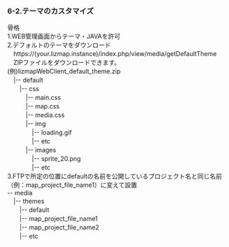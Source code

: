 ### 6-2.テーマのカスタマイズ  
骨格  
1.WEB管理画面からテーマ・JAVAを許可  
2.デフォルトのテーマをダウンロード  
　https://(your.lizmap.instance)/index.php/view/media/getDefaultTheme  
　ZIPファイルをダウンロードできます。  
 (例)lizmapWebClient_default_theme.zip  
　|-- default  
　　|-- css  
 　　　|-- main.css  
 　　　|-- map.css  
 　　　|-- media.css  
 　　　|-- img  
 　　　　|-- loading.gif  
 　　　　|-- etc  
 　　　|-- images  
 　　　　|-- sprite_20.png  
 　　　　|-- etc  
3.FTPで所定の位置にdefaultの名前を公開しているプロジェクト名と同じ名前（例：map_project_file_name1）に変えて設置  
-- media  
　|-- themes  
　　|-- default  
　　|-- map_project_file_name1  
　　|-- map_project_file_name2  
　　|-- etc  
